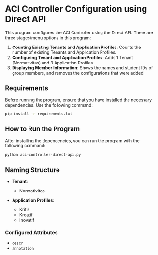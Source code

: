 # ACI Controller Configuration using Direct API

This program configures the ACI Controller using the Direct API. There are three stages/menu options in this program:

1. **Counting Existing Tenants and Application Profiles**: Counts the number of existing Tenants and Application Profiles.
2. **Configuring Tenant and Application Profiles**: Adds 1 Tenant (Normativitas) and 3 Application Profiles.
3. **Displaying Member Information**: Shows the names and student IDs of group members, and removes the configurations that were added.

## Requirements

Before running the program, ensure that you have installed the necessary dependencies. Use the following command:

```bash
pip install -r requirements.txt
```

## How to Run the Program

After installing the dependencies, you can run the program with the following command:

```bash
python aci-controller-direct-api.py
```

## Naming Structure

- **Tenant**:  
  - Normativitas  

- **Application Profiles**:  
  - Kritis  
  - Kreatif  
  - Inovatif  

### Configured Attributes

- `descr`
- `annotation`
